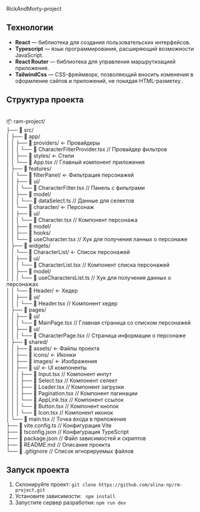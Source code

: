 <p>RickAndMorty-project</p>

<h2 tabindex="-1" class="heading-element" dir="auto">Технологии</h2>
<ul dir="auto">
<li><strong>React</strong> — библиотека для создания пользовательских интерфейсов.</li>
<li><strong>Typescript</strong> — язык программирования, расширяющий возможности JavaScript.</li>
<li><strong>React Router</strong> — библиотека для управления маршрутизацией приложения.</li>
<li><strong>TailwindCss</strong> — CSS-фреймворк, позволяющий вносить изменения в оформление сайтов и приложений, не покидая HTML-разметку..</li>
</ul>

<h2 tabindex="-1" class="heading-element" dir="auto">Структура проекта</h2>
<br>📦 ram-project/
<br>├── 📂 src/
<br>│   ├── 📂 app/                   
<br>│   │   ├── 📂 providers/    <- Провайдеры
<br>│   │   │   └── 📜 CharacterFilterProvider.tsx  // Провайдер фильтров
<br>│   │   ├── 📂 styles/       <- Стили
<br>│   │   └── 📜 App.tsx       // Главный компонент приложения
<br>│   ├── 📂 features/ 
<br>│   │   └── 📂 filterPanel/  <- Фильтрация персонажей
<br>│   │       ├── 📂 ui/
<br>│   │       │   └── 📜 CharacterFilter.tsx  // Панель с фильтрами
<br>│   │       ├── 📂 model/
<br>│   │       │   └── 📜 dataSelect.ts             // Данные для селектов
<br>│   │   └── 📂 character/    <- Персонаж
<br>│   │       ├── 📂 ui/
<br>│   │       │   └── 📜 Character.tsx             // Компонент персонажа
<br>│   │       ├── 📂 model/
<br>│   │           ├── 📂 hooks/ 
<br>│   │               └── 📜 useCharacter.tsx      // Хук для получения ланных о персонаже
<br>│   ├── 📂 widgets/ 
<br>│   │   └── 📂 CharacterList/    <- Список персонажей
<br>│   │       ├── 📂 ui/
<br>│   │       │   └── 📜 CharacterList.tsx    // Компонент списка персонажей
<br>│   │       ├── 📂 model/
<br>│   │       │   └── 📜 useCharactersList.ts // Хук для получения данных о персонажах
<br>│   │   └── 📂 Header/            <- Хедер
<br>│   │       ├── 📂 ui/
<br>│   │       │   └── 📜 Header.tsx           // Компонент хедер
<br>│   ├── 📂 pages/    
<br>│   │       ├── 📂 ui/
<br>│   │       │   └── 📜 MainPage.tsx           // Главная страница со списком персонажей
<br>│   │       ├── 📂 ui/
<br>│   │       │   └── 📜 CharacterPage.tsx      // Страница информации о персонаже
<br>│   ├── 📂 shared/          
<br>│   │   ├── 📂 assets/              <- Файлы проекта
<br>│   │       ├── 📂 icons/               <- Иконки
<br>│   │       ├── 📂 images/              <- Изображения
<br>│   │   ├── 📂 ui/                  <- UI компоненты
<br>│   │   │   ├── 📜 Input.tsx            // Компонент инпут
<br>│   │   │   ├── 📜 Select.tsx           // Компонент селект
<br>│   │   │   ├── 📜 Loader.tsx           // Компонент загрузки
<br>│   │   │   ├── 📜 Pagination.tsx       // Компонент пагинации
<br>│   │   │   └── 📜 AppLink.tsx          // Компонент ссылок
<br>│   │   │   └── 📜 Button.tsx           // Компонент кнопок
<br>│   │   │   └── 📜 Icon.tsx             // Компонент иконок
<br>│   └── 📜 main.tsx                  // Точка входа в приложение
<br>├── 📜 vite.config.ts            // Конфигурация Vite
<br>├── 📜 tsconfig.json             // Конфигурация TypeScript
<br>├── 📜 package.json              // Файл зависимостей и скриптов
<br>├── 📜 README.md                 // Описание проекта
<br>└── 📜 .gitignore                // Список игнорируемых файлов

<h2 tabindex="-1" class="heading-element" dir="auto">Запуск проекта</h2>
<ol dir="auto">
<li>Склонируйте проект: <code>git clone https://github.com/alina-np/rm-project.git</code></li>
<li>Установите зависимости: <code> npm install</code></li>
<li>Запустите сервер разработки: <code>npm run dev</code></li>
</ol>
